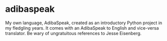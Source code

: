 # adibaspeak
My own language, AdibaSpeak, created as an introductory Python project in my fledgling years.
It comes with an AdibaSpeak to English and vice-versa translator.
Be wary of ungratuitous references to Jesse Eisenberg.

